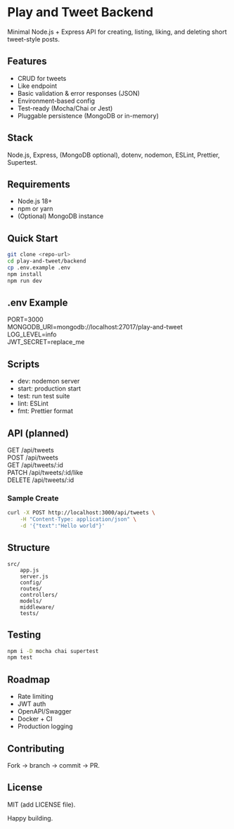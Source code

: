 # Play and Tweet Backend

Minimal Node.js + Express API for creating, listing, liking, and deleting short tweet-style posts.

## Features
- CRUD for tweets
- Like endpoint
- Basic validation & error responses (JSON)
- Environment-based config
- Test-ready (Mocha/Chai or Jest)
- Pluggable persistence (MongoDB or in-memory)

## Stack
Node.js, Express, (MongoDB optional), dotenv, nodemon, ESLint, Prettier, Supertest.

## Requirements
- Node.js 18+
- npm or yarn
- (Optional) MongoDB instance

## Quick Start
```bash
git clone <repo-url>
cd play-and-tweet/backend
cp .env.example .env
npm install
npm run dev
```

## .env Example
PORT=3000  
MONGODB_URI=mongodb://localhost:27017/play-and-tweet  
LOG_LEVEL=info  
JWT_SECRET=replace_me  

## Scripts
- dev: nodemon server
- start: production start
- test: run test suite
- lint: ESLint
- fmt: Prettier format

## API (planned)
GET /api/tweets  
POST /api/tweets  
GET /api/tweets/:id  
PATCH /api/tweets/:id/like  
DELETE /api/tweets/:id  

### Sample Create
```bash
curl -X POST http://localhost:3000/api/tweets \
    -H "Content-Type: application/json" \
    -d '{"text":"Hello world"}'
```

## Structure
```
src/
    app.js
    server.js
    config/
    routes/
    controllers/
    models/
    middleware/
    tests/
```

## Testing
```bash
npm i -D mocha chai supertest
npm test
```

## Roadmap
- Rate limiting
- JWT auth
- OpenAPI/Swagger
- Docker + CI
- Production logging

## Contributing
Fork → branch → commit → PR.

## License
MIT (add LICENSE file).

Happy building.
